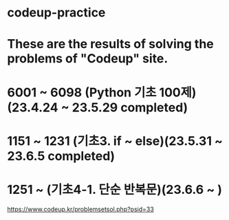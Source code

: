 # codeup-practice
# These are the results of solving the problems of "Codeup" site.
# 6001 ~ 6098 (Python 기초 100제)(23.4.24 ~ 23.5.29 completed)
# 1151 ~ 1231 (기초3. if ~ else)(23.5.31 ~ 23.6.5 completed)
# 1251 ~ (기초4-1. 단순 반복문)(23.6.6 ~ )

https://www.codeup.kr/problemsetsol.php?psid=33
